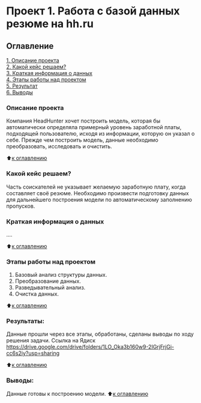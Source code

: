 # Проект 1. Работа с базой данных резюме на hh.ru 

## Оглавление  
[1. Описание проекта](.README.md#Описание-проекта)  
[2. Какой кейс решаем?](.README.md#Какой-кейс-решаем)  
[3. Краткая информация о данных](.README.md#Краткая-информация-о-данных)  
[4. Этапы работы над проектом](.README.md#Этапы-работы-над-проектом)  
[5. Результат](.README.md#Результат)    
[6. Выводы](.README.md#Выводы) 

### Описание проекта    
Компания HeadHunter хочет построить модель, которая бы автоматически определяла примерный уровень заработной платы, подходящей пользователю, исходя из информации, которую он указал о себе. Прежде чем построить модель, данные необходимо преобразовать, исследовать и очистить.

:arrow_up:[к оглавлению](_)


### Какой кейс решаем?    
Часть соискателей не указывает желаемую заработную плату, когда составляет своё резюме. Необходимо произвести подготовку данных для дальнейшего построения модели по автоматическому заполнению пропусков.


### Краткая информация о данных
....
  
:arrow_up:[к оглавлению](.README.md#Оглавление)


### Этапы работы над проектом  
1. Базовый анализ структуры данных.
2. Преобразование данных.
3. Разведывательный анализ.
4. Очистка данных.

:arrow_up:[к оглавлению](.README.md#Оглавление)


### Результаты:  
Данные прошли через все этапы, обработаны, сделаны выводы по ходу решения задачи.
Ссылка на Ядиск https://drive.google.com/drive/folders/1LO_Oka3b160w9-2IGrjFrjGi-cc6s2iy?usp=sharing

:arrow_up:[к оглавлению](.README.md#Оглавление)


### Выводы:  
Данные готовы к построению модели. 
:arrow_up:[к оглавлению](.README.md#Оглавление)
